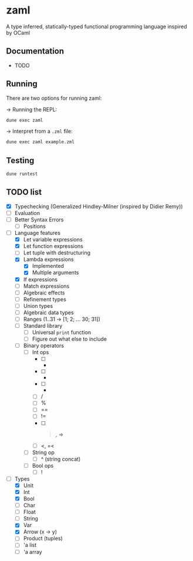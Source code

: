 # zaml

A type inferred, statically-typed functional programming language inspired by OCaml

## Documentation

- TODO

## Running

There are two options for running zaml:

-> Running the REPL:

```bash
dune exec zaml
```

-> Interpret from a `.zml` file:

```bash
dune exec zaml example.zml
```

## Testing

```bash
dune runtest
```

## TODO list

- [x] Typechecking (Generalized Hindley-Milner (inspired by Didier Remy))
- [ ] Evaluation
- [ ] Better Syntax Errors
  - [ ] Positions
- [ ] Language features
  - [x] Let variable expressions
  - [x] Let function expressions
  - [ ] Let tuple with destructuring
  - [x] Lambda expressions
    - [x] Implemented
    - [x] Multiple arguments
  - [x] If expressions
  - [ ] Match expressions
  - [ ] Algebraic effects
  - [ ] Refinement types
  - [ ] Union types
  - [ ] Algebraic data types
  - [ ] Ranges (1..31 -> [1; 2; ... 30; 31])
  - [ ] Standard library
    - [ ] Universal `print` function
    - [ ] Figure out what else to include
  - [ ] Binary operators
    - [ ] Int ops
      - [ ] +
      - [ ] -
      - [ ] *
      - [ ] /
      - [ ] %
      - [ ] ==
      - [ ] !=
      - [ ] > , =>
      - [ ] <, =<
    - [ ] String op
      - [ ] ^ (string concat)
    - [ ] Bool ops
      - [ ] !
- [ ] Types
  - [x] Unit
  - [x] Int
  - [x] Bool
  - [ ] Char
  - [ ] Float
  - [ ] String
  - [x] Var
  - [x] Arrow (x -> y)
  - [ ] Product (tuples)
  - [ ] 'a list
  - [ ] 'a array
